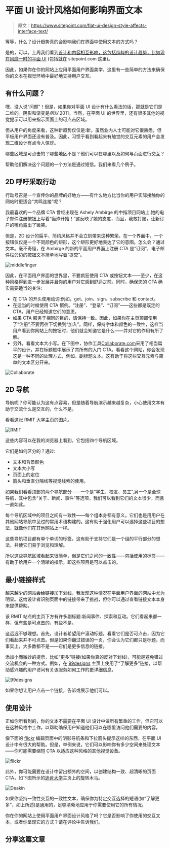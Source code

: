 # 平面 UI 设计风格如何影响界面文本

> 原文：<https://www.sitepoint.com/flat-ui-design-style-affects-interface-text/>

等等，什么？设计趋势真的会影响我们在界面中使用文本的方式吗？

是的，可以。上周我们看到[设计和内容相互影响，这包括纯粹的设计趋势，比如现在风靡一时的](https://www.sitepoint.com/make-text-content-mobile-friendly/)[平面 UI](https://www.sitepoint.com/getting-started-flat-ui-design/) (包括就在 sitepoint.com 这里)。

因此，如果你在你的网站上应用平面用户界面美学，这里有一些简单的方法来确保你的文本在视觉环境中最好地支持用户交互。

## 有什么问题？

嘿，没人说“问题”！但是，如果你对平面 UI 设计有什么看法的话，那就是它们是二维的。阴影和渐变是*所以* 2011。当然，在平面 UI 的世界里，还有很多其他的视觉提示可以用来指示页面上的可点击区域。

但从用户的角度来看，这种新趋势仅仅是:新。虽然业内人士可能对它很熟悉，但平板用户界面还没有普及。因此，习惯于看到看起来有触觉的交互元素的用户会发现二维设计有点令人惊讶。

哪些区域是可点击的？哪些地区不是？他们可以在哪里以及如何与页面进行交互？

帮助他们解决这个问题的一个方法是通过短信。我们来看几个例子。

## 2D 呼吁采取行动

行动号召是一个宣传你的品牌的好地方——有什么地方比当你的用户实际接触你的网站时更适合“共鸣连接”呢？

我最喜欢的一个品牌 CTA 曾经出现在 Ashely Ambirge 的中指项目网站上:她的电子邮件注册按钮上写着“轰炸开始！”这反映了她的态度，而且，我敢打赌，让新订户的嘴角露出了微笑。

但是，2D 设计的扁平、简约风格并不会立刻带来这种繁荣。在一个界面中，一个按钮仅仅是一个不同颜色的矩形，这个矩形更好地表达了它的意图。怎么会？通过文本。毫不奇怪，在 Ambirge 的新的平面用户界面上注册 CTA 是“订阅”，电子邮件栏旁边的按钮文本简单地写着“提交”。

![middlefinger](img/7d319f51d08227031cf695f61babf7c2.png)

因此，在平面用户界面的世界里，不要疯狂使用 CTA 或按钮文本——至少，在这种风格得到进一步发展并且你的用户对它感到舒适之前。同时，确保您的 CTA 确实需要适当的关注:

*   在 CTA 的开头使用动词:例如，get、join、sign、subscribe 和 contact。
*   在适当的时候使用 CTA 惯例。“注册”、“登录”、“订阅”——这些都是既定的 CTA，用户已经知道它们的意思。
*   如果 CTA 服务于相同的目的，请保持一致。因此，如果你在主页顶部使用了“注册”,不要再往下切换到“加入”。同样，保持字体和颜色的一致性，这样当用户看到你网站上的按钮时，他们就会知道它是什么——并对它的作用有所了解。
*   另外，看看文本大小写。在下图中，协作工具[Collaborate.com](http://collaborate.com/)采用了相当扁平的设计，并在标题框中展示了其所有的入门 CTA。看看这个网站，你会发现这是一种不同的处理方式，例如，副标题文本。这有助于将这些交互元素与简单的文本区分开来。

![Collaborate](img/17d63a0319802538d38ae449968bb8d4.png)

## 2D 导航

导航呢？你可能认为这有点容易，但是随着导航演示越来越复杂，小心使用文本有助于交流什么是交互的，什么不是。

看看这张 RMIT 大学主页的图片。

![RMIT](img/17a4893e8b6568c6119a54317595abc7.png)

这些内容可以在我的浏览器上看到。它包括四个导航区域。

它们是如何区分的？通过:

*   文本和背景颜色
*   文本大小写
*   页面上的定位
*   箭头和垂直分隔线等视觉线索的使用。

如果我们看看顶部的两个导航部分——一个是“学生、校友、员工”,另一个是全球导航，其中包含“关于、新闻、事件”等选项，我们可以看到它们的文本很少，而且一直如此。

每个导航区域中的项目之间有一致性——每个组本身都有意义。它们也是用用户在其他网站导航中见过的常用术语构建的。这有助于强化用户可以选择这些项目的想法，就像他们在其他网站上一样。

这些导航项目都有单个单词的标签，这有助于支持它们是一个组的平行部分的想法，并使它们易于浏览和理解。

所以这些导航区域看起来很简单，但是它们之间的一致性——包括使用的标签——有助于给用户一个清晰的指示，即这些项目是可以点击的。

## 最小链接样式

越来越少的网站会给链接加下划线，我发现这种情况在平面用户界面的网站中尤为明显。这给设计者识别页面中的链接带来了挑战，但你可以通过查看链接文本本身来提供帮助。

该 RMIT 站点的主页下方有许多副标题:新闻事件、探索和互动。它们看起来都一样，但有些是可点击的，有些不是。

这远远不够理想。首先，设计者希望用户滚动标题，看看它们是否可点击，因为它们看起来并不可点击。但是如果你翻过错误的一页，你会认为它们都只是标题，而事实上，大多数都不是——它们是更多信息的链接。

添加小而微妙的提示，比如“更多”链接(如果你真的反对下划线)，可能是避免错过交流机会的一种方式。例如，在 [99designs](http://www.99designs.com) 主页上使用了“了解更多”链接，以帮助感兴趣的用户访问有关该服务如何工作的更详细信息。

![99designs](img/b1e4a93f5d08654d4b3af2d20a92ac74.png)

如果你想让用户点击一个链接，告诉或展示他们可以。

## 使用设计

正如你所看到的，你的文本不需要在平面 UI 设计中做所有繁重的工作，但它可以在这种风格中工作，以帮助确保用户知道他们可以在哪里访问他们需要的内容。

像下面的 [flickr](http://flickr.com) 编辑页面中的阴影导航条和下拉箭头提示这样的东西，在平面 UI 设计中有很大的帮助。但是，举例来说，它们可以影响你有多少空间来处理文本——你可能需要缩短 CTA 以适应这种风格的其他视觉设备。

![flickr](img/9b4f1224079bce9dc9758dc1edfe16a6.png)

此外，你可能需要在设计中留出额外的空间，以创建结构一致、超清晰的页面 CTA，如下图所示的[迪肯大学](http://www.deakin.edu.au)主页上的旋转木马。

![Deakin](img/450f7edb9e785201478ca8408069b8d7.png)

如果你坚持一致性交互的一致性文本，确保你为特定交互选择的短语(如“了解更多”，如上所述)是通用的，足够清晰地应用于你需要使用它的所有情况。

你在你的网站上使用平面用户界面设计风格了吗？它是否影响了你使用的交互文本，或者你呈现它的方式？请在评论中告诉我们。

## 分享这篇文章